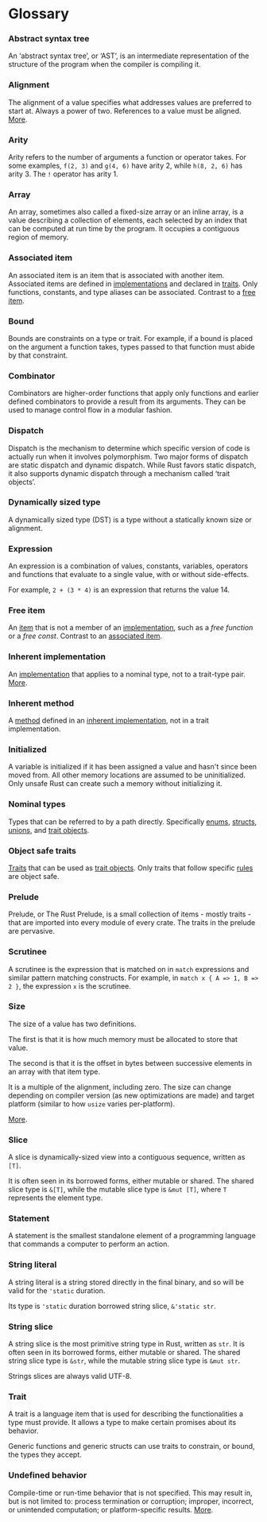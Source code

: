 # Glossary

### Abstract syntax tree

An ‘abstract syntax tree’, or ‘AST’, is an intermediate representation of
the structure of the program when the compiler is compiling it.

### Alignment

The alignment of a value specifies what addresses values are preferred to
start at. Always a power of two. References to a value must be aligned.
[More][alignment].

### Arity

Arity refers to the number of arguments a function or operator takes.
For some examples, `f(2, 3)` and `g(4, 6)` have arity 2, while `h(8, 2, 6)`
has arity 3. The `!` operator has arity 1.

### Array

An array, sometimes also called a fixed-size array or an inline array, is a value
describing a collection of elements, each selected by an index that can be computed
at run time by the program. It occupies a contiguous region of memory.

### Associated item

An associated item is an item that is associated with another item. Associated
items are defined in [implementations] and declared in [traits]. Only
functions, constants, and type aliases can be associated. Contrast to a [free
item].

### Bound

Bounds are constraints on a type or trait. For example, if a bound
is placed on the argument a function takes, types passed to that function
must abide by that constraint.

### Combinator

Combinators are higher-order functions that apply only functions and
earlier defined combinators to provide a result from its arguments.
They can be used to manage control flow in a modular fashion.

### Dispatch

Dispatch is the mechanism to determine which specific version of code is actually
run when it involves polymorphism. Two major forms of dispatch are static dispatch and
dynamic dispatch. While Rust favors static dispatch, it also supports dynamic dispatch
through a mechanism called ‘trait objects’.

### Dynamically sized type

A dynamically sized type (DST) is a type without a statically known size or alignment.

### Expression

An expression is a combination of values, constants, variables, operators
and functions that evaluate to a single value, with or without side-effects.

For example, `2 + (3 * 4)` is an expression that returns the value 14.

### Free item

An [item] that is not a member of an [implementation], such as a *free
function* or a *free const*. Contrast to an [associated item].

### Inherent implementation

An [implementation] that applies to a nominal type, not to a trait-type pair.
[More][inherent implementation].

### Inherent method

A [method] defined in an [inherent implementation], not in a trait
implementation.

### Initialized

A variable is initialized if it has been assigned a value and hasn't since been
moved from. All other memory locations are assumed to be uninitialized. Only
unsafe Rust can create such a memory without initializing it.

### Nominal types

Types that can be referred to by a path directly. Specifically [enums],
[structs], [unions], and [trait objects].

### Object safe traits

[Traits] that can be used as [trait objects]. Only traits that follow specific
[rules][object safety] are object safe.

### Prelude

Prelude, or The Rust Prelude, is a small collection of items - mostly traits - that are
imported into every module of every crate. The traits in the prelude are pervasive.

### Scrutinee

A scrutinee is the expression that is matched on in `match` expressions and
similar pattern matching constructs. For example, in `match x { A => 1, B => 2 }`,
the expression `x` is the scrutinee.

### Size

The size of a value has two definitions.

The first is that it is how much memory must be allocated to store that value.

The second is that it is the offset in bytes between successive elements in an
array with that item type.

It is a multiple of the alignment, including zero. The size can change
depending on compiler version (as new optimizations are made) and target
platform (similar to how `usize` varies per-platform).

[More][alignment].

### Slice

A slice is dynamically-sized view into a contiguous sequence, written as `[T]`.

It is often seen in its borrowed forms, either mutable or shared. The shared
slice type is `&[T]`, while the mutable slice type is `&mut [T]`, where `T` represents
the element type.

### Statement

A statement is the smallest standalone element of a programming language
that commands a computer to perform an action.

### String literal

A string literal is a string stored directly in the final binary, and so will be
valid for the `'static` duration.

Its type is `'static` duration borrowed string slice, `&'static str`.

### String slice

A string slice is the most primitive string type in Rust, written as `str`. It is
often seen in its borrowed forms, either mutable or shared. The shared
string slice type is `&str`, while the mutable string slice type is `&mut str`.

Strings slices are always valid UTF-8.

### Trait

A trait is a language item that is used for describing the functionalities a type must provide.
It allows a type to make certain promises about its behavior.

Generic functions and generic structs can use traits to constrain, or bound, the types they accept.

### Undefined behavior

Compile-time or run-time behavior that is not specified. This may result in,
but is not limited to: process termination or corruption; improper, incorrect,
or unintended computation; or platform-specific results.
[More][undefined-behavior].

[alignment]: ../type-layout.md#size-and-alignment
[associated item]: #associated-item
[enums]: ../items/enumerations.md
[free item]: #free-item
[implementation]: ../items/implementations.md
[implementations]: ../items/implementations.md
[inherent implementation]: ../items/implementations.md#inherent-implementations
[item]: ../items.md
[method]: ../items/associated-items.md#methods
[object safety]: ../items/traits.md#object-safety
[structs]: ../items/structs.md
[trait objects]: ../types/trait-object.md
[traits]: ../items/traits.md
[undefined-behavior]: ../behavior-considered-undefined.md
[unions]: ../items/unions.md
